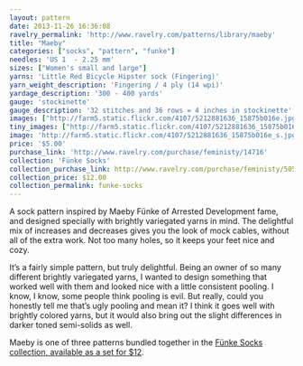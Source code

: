 ```yaml
---
layout: pattern
date: 2013-11-26 16:36:08
ravelry_permalink: 'http://www.ravelry.com/patterns/library/maeby'
title: "Maeby"
categories: ["socks", "pattern", "funke"]
needles: 'US 1  - 2.25 mm'
sizes: ["Women's small and large"]
yarns: 'Little Red Bicycle Hipster sock (Fingering)'
yarn_weight_description: 'Fingering / 4 ply (14 wpi)'
yardage_description: '300 - 400 yards'
gauge: 'stockinette'
gauge_description: '32 stitches and 36 rows = 4 inches in stockinette'
images: ["http://farm5.static.flickr.com/4107/5212881636_15875b016e.jpg", "http://farm6.static.flickr.com/5206/5212282977_e65328d30d.jpg", "http://farm5.static.flickr.com/4103/5212283103_b12795cdcd.jpg"]
tiny_images: ["http://farm5.static.flickr.com/4107/5212881636_15875b016e_s.jpg", "http://farm6.static.flickr.com/5206/5212282977_e65328d30d_s.jpg", "http://farm5.static.flickr.com/4103/5212283103_b12795cdcd_s.jpg"]
image: 'http://farm5.static.flickr.com/4107/5212881636_15875b016e_s.jpg'
price: '$5.00'
purchase_link: 'http://www.ravelry.com/purchase/feministy/14716'
collection: 'Fünke Socks'
collection_purchase_link: http://www.ravelry.com/purchase/feministy/50578 
collection_price: $12.00 
collection_permalink: funke-socks 
---
```

<p>A sock pattern inspired by Maeby Fünke of Arrested Development fame, and designed specially with brightly variegated yarns in mind. The delightful mix of increases and decreases gives you the look of mock cables, without all of the extra work. Not too many holes, so it keeps your feet nice and cozy.</p>

<p>It’s a fairly simple pattern, but truly delightful. Being an owner of so many different brightly variegated yarns, I wanted to design something that worked well with them and looked nice with a little consistent pooling. I know, I know, some people think pooling is evil. But really, could you honestly tell me that’s ugly pooling and mean it? I think it goes well with brightly colored yarns, but it would also bring out the slight differences in darker toned semi-solids as well.</p>

<p>Maeby is one of three patterns bundled together in the <a href='http://www.ravelry.com/patterns/sources/funke-socks'>Fünke Socks collection, available as a set for $12</a>.</p>
